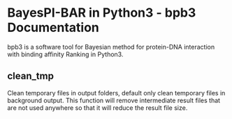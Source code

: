 # BayesPI-BAR in Python3 - bpb3 Documentation

bpb3 is a software tool for Bayesian method for protein-DNA interaction with binding affinity Ranking in Python3.

## clean_tmp
<p>Clean temporary files in output folders, default only clean temporary files in background output. This function will remove intermediate result files that are not used anywhere so that it will reduce the result file size. </p>
